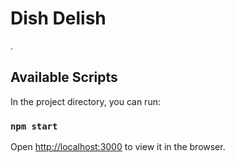 # Dish Delish

.

## Available Scripts

In the project directory, you can run:

### `npm start`

Open [http://localhost:3000](http://localhost:3000) to view it in the browser.




